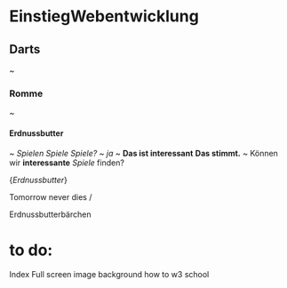 # EinstiegWebentwicklung

## Darts

~

### Romme

~

#### Erdnussbutter

~
_Spielen Spiele Spiele?_
~
_ja_
~
**Das ist interessant**
**Das stimmt.**
~
Können wir **interessante** _Spiele_ finden?

{_Erdnussbutter_}

Tomorrow never dies /

Erdnussbutterbärchen

# to do:

Index Full screen image background how to w3 school
